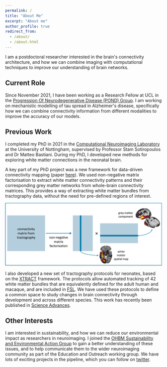 ```yaml
---
permalink: /
title: "About Me"
excerpt: "About me"
author_profile: true
redirect_from: 
  - /about/
  - /about.html
---
```


I am a postdoctoral researcher interested in the brain's connectivity architecture, and how we can combine imaging with computational techniques to improve our understanding of brain networks. 

## Current Role
Since November 2021, I have been working as a Research Fellow at UCL in the [Progression Of Neurodegenerative Disease (POND) Group](https://ucl-pond.github.io/). I am working on mechanistic modelling of tau spread in Alzheimer's disease, specifically how we can combine connectivity information from different modalities to improve the accuracy of our models.

## Previous Work

I completed my PhD in 2021 in the [Computational Neuroimaging Laboratory](https://spmic-uon.github.io/conilab/) at the University of Nottingham, supervised by Professor Stam Sotiropoulos and Dr Matteo Bastiani. During my PhD, I developed new methods for exploring white matter connections in the neonatal brain. 

A key part of my PhD project was a new framework for data-driven connectivity mapping (paper [here](https://www.sciencedirect.com/science/article/pii/S105381192030759X)). We used non-negative matrix factorisation to extract white matter connectivity patterns and their corresponding grey matter networks from whole-brain connectivity matrices. This provides a way of extracting white matter bundles from tractography data, without the need for pre-defined regions of interest.

![NMF_diagram](../images/diagram.jpg)

I also developed a new set of tractography protocols for neonates, based on the [XTRACT](https://www.sciencedirect.com/science/article/pii/S1053811920304092) framework. The protocols allow automated tracking of 42 white matter bundles that are equivalently defined for the adult human and macaque, and are included in [FSL](https://fsl.fmrib.ox.ac.uk/fsl/fslwiki/XTRACT). We have used these protocols to define a common space to study changes in brain connectivity through development and across different species. This work has recently been published in [Science Advances](https://www.science.org/doi/10.1126/sciadv.abq2022).

## Other Interests
I am interested in sustainability, and how we can reduce our environmental impact as researchers in neuroimaging. I joined the [OHBM Sustainability and Environmental Action Group](https://ohbm-environment.org/) to gain a better understanding of these issues, and to help communicate them to the wider neuroimaging community as part of the Education and Outreach working group. We have lots of exciting projects in the pipeline, which you can follow on [twitter](https://twitter.com/OhbmEnvironment).



